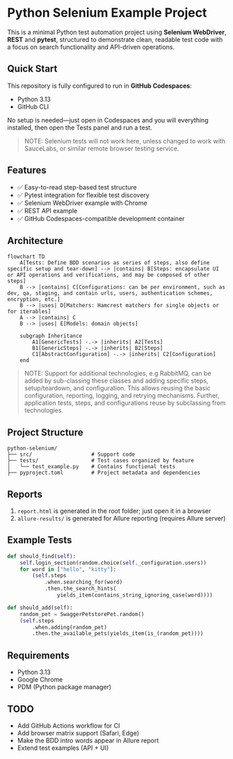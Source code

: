 # Python Selenium Example Project

This is a minimal Python test automation project using **Selenium WebDriver**, **REST** and **pytest**, structured to demonstrate clean, readable test code with a focus on search functionality and API-driven operations.

## Quick Start 
This repository is fully configured to run in **GitHub Codespaces**:
- Python 3.13
- GitHub CLI

No setup is needed—just open in Codespaces and you will everything installed, then open the Tests panel and run a test.

> NOTE: Selenium tests will not work here, unless changed to work with
> SauceLabs, or similar remote browser testing service.


## Features

- ✅ Easy-to-read step-based test structure
- ✅ Pytest integration for flexible test discovery
- ✅ Selenium WebDriver example with Chrome
- ✅ REST API example
- ✅ GitHub Codespaces-compatible development container

## Architecture

```mermaid
flowchart TD
    A[Tests: Define BDD scenarios as series of steps, also define specific setup and tear-down] --> |contains| B[Steps: encapsulate UI or API operations and verifications, and may be composed of other steps]
    B --> |contains| C[Configurations: can be per environment, such as dev, qa, staging, and contain urls, users, authentication schemes, encryption, etc.]
    B --> |uses| D[Matchers: Hamcrest matchers for single objects or for iterables]
    A --> |contains| C
    B --> |uses| E[Models: domain objects]

    subgraph Inheritance
        A1[GenericTests] -.-> |inherits| A2[Tests]
        B1[GenericSteps] -.-> |inherits| B2[Steps]
        C1[AbstractConfiguration] -.-> |inherits| C2[Configuration]
    end
```

> NOTE: Support for additional technologies, e.g RabbitMQ, can be added by sub-classing these classes and adding specific steps, setup/teardown, and configuration. This allows reusing the basic configuration, reporting, logging, and retrying mechanisms. Further, application tests, steps, and configurations reuse by subclassing from technologies.

## Project Structure

```
python-selenium/
├── src/                   # Support code
├── tests/                 # Test cases organized by feature
│   └── test_example.py    # Contains functional tests
├── pyproject.toml         # Project metadata and dependencies
```

## Reports

1. `report.html` is generated in the root folder; just open it in a browser
2. `allure-results/` is generated for Allure reporting (requires Allure server)

## Example Tests

```python
def should_find(self):
    self.login_section(random.choice(self._configuration.users))
    for word in ["hello", "kitty"]:
        (self.steps
            .when.searching_for(word)
            .then.the_search_hints(
                yields_item(contains_string_ignoring_case(word))))
```

```python
def should_add(self):
    random_pet = SwaggerPetstorePet.random()
    (self.steps
        .when.adding(random_pet)
        .then.the_available_pets(yields_item(is_(random_pet))))
```

## Requirements

- Python 3.13
- Google Chrome
- PDM (Python package manager)

## TODO

- Add GitHub Actions workflow for CI
- Add browser matrix support (Safari, Edge)
- Make the BDD intro words appear in Allure report
- Extend test examples (API + UI)